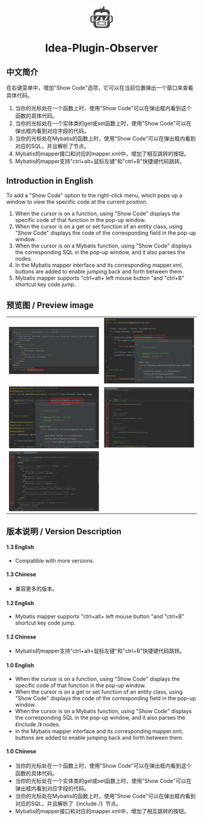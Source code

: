 <p align="center">
	<img alt="logo" width="64px" height="64px" src="images/pluginIcon.svg">
</p>
<h1 align="center" style="margin: 30px 0 30px; font-weight: bold;">Idea-Plugin-Observer</h1>

## 中文简介
在右键菜单中，增加"Show Code"选项，它可以在当前位置弹出一个窗口来查看具体代码。
1. 当你的光标处在一个函数上时，使用"Show Code"可以在弹出框内看到这个函数的具体代码。
2. 当你的光标处在一个实体类的get或set函数上时，使用"Show Code"可以在弹出框内看到对应字段的代码。
3. 当你的光标处在Mybatis的函数上时，使用"Show Code"可以在弹出框内看到对应的SQL，并且解析了<include />节点。
4. Mybatis的mapper接口和对应的mapper.xml中，增加了相互跳转的按钮。
5. Mybatis的mapper支持"ctrl+alt+鼠标左键"和"ctrl+B"快捷键代码跳转。

## Introduction in English
To add a "Show Code" option to the right-click menu, which pops up a window to view the specific code at the current position.
1. When the cursor is on a function, using "Show Code" displays the specific code of that function in the pop-up window.
2. When the cursor is on a get or set function of an entity class, using "Show Code" displays the code of the corresponding field in the pop-up window.
3. When the cursor is on a Mybatis function, using "Show Code" displays the corresponding SQL in the pop-up window, and it also parses the <include /> nodes.
4. In the Mybatis mapper interface and its corresponding mapper.xml, buttons are added to enable jumping back and forth between them.
5. Mybatis mapper supports "ctrl+alt+ left mouse button "and "ctrl+B" shortcut key code jump.

## 预览图 / Preview image
<table>
    <tr>
        <td><img src="images/20230317163327.png"/></td>
        <td><img src="images/20230317163439.png"/></td>
    </tr>
    <tr>
        <td><img src="images/20230317163523.png"/></td>
        <td><img src="images/20230317163553.png"/></td>
    </tr>
    <tr>
        <td><img src="images/20230317163620.png"/></td>
        <td></td>
    </tr>
</table>

## 版本说明 / Version Description
<h4>1.3 English</h4>
<ul>
    <li>Compatible with more versions.</li>
</ul>
<h4>1.3 Chinese</h4>
<ul>
    <li>兼容更多的版本。</li>
</ul>
<h4>1.2 English</h4>
<ul>
    <li>Mybatis mapper supports "ctrl+alt+ left mouse button "and "ctrl+B" shortcut key code jump.</li>
</ul>
<h4>1.2 Chinese</h4>
<ul>
    <li>Mybatis的mapper支持"ctrl+alt+鼠标左键"和"ctrl+B"快捷键代码跳转。</li>
</ul>
<h4>1.0 English</h4>
<ul>
    <li>When the cursor is on a function, using "Show Code" displays the specific code of that function in the pop-up window.</li>
    <li>When the cursor is on a get or set function of an entity class, using "Show Code" displays the code of the corresponding field in the pop-up window.</li>
    <li>When the cursor is on a Mybatis function, using "Show Code" displays the corresponding SQL in the pop-up window, and it also parses the 《include /》 nodes.</li>
    <li>In the Mybatis mapper interface and its corresponding mapper.xml, buttons are added to enable jumping back and forth between them.</li>
</ul>
<h4>1.0 Chinese</h4>
<ul>
    <li>当你的光标处在一个函数上时，使用"Show Code"可以在弹出框内看到这个函数的具体代码。</li>
    <li>当你的光标处在一个实体类的get或set函数上时，使用"Show Code"可以在弹出框内看到对应字段的代码。</li>
    <li>当你的光标处在Mybatis的函数上时，使用"Show Code"可以在弹出框内看到对应的SQL，并且解析了《include /》节点。</li>
    <li>Mybatis的mapper接口和对应的mapper.xml中，增加了相互跳转的按钮。</li>
</ul>

